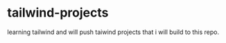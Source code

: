 # tailwind-projects
learning tailwind and will push taiwind projects that i will build to this repo.
